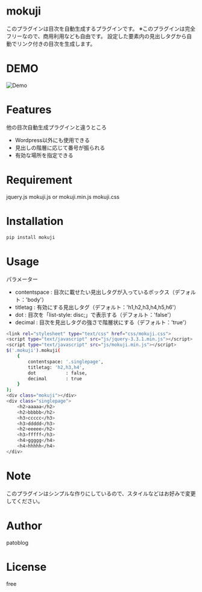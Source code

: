 # mokuji
 
このプラグインは目次を自動生成するプラグインです。
※このプラグインは完全フリーなので、商用利用なども自由です。
設定した要素内の見出しタグから自動でリンク付きの目次を生成します。
 
# DEMO
 
 ![Demo](https://patoblog.com/wp-content/uploads/2020/02/キャプチャ.jpg)
 
# Features
 
他の目次自動生成プラグインと違うところ
* Wordpress以外にも使用できる
* 見出しの階層に応じて番号が振られる
* 有効な場所を指定できる
 
# Requirement

jquery.js
mokuji.js or mokuji.min.js
mokuji.css
 
# Installation
 
```bash
pip install mokuji
```
 
# Usage

パラメーター
* contentspace : 目次に載せたい見出しタグが入っているボックス（デフォルト：'body'）
* titletag : 有効にする見出しタグ（デフォルト：'h1,h2,h3,h4,h5,h6'）
* dot : 目次を「list-style: disc;」で表示する（デフォルト：'false'）
* decimal : 目次を見出しタグの強さで階層状にする（デフォルト：'true'）
 
```bash
<link rel="stylesheet" type="text/css" href="css/mokuji.css">
<script type="text/javascript" src="js/jquery-3.3.1.min.js"></script>
<script type="text/javascript" src="js/mokuji.min.js"></script>
$('.mokuji').mokuji(
	{
		contentspace: '.singlepage',
		titletag: 'h2,h3,h4',
		dot           : false,
		decimal       : true
	}
);
<div class="mokuji"></div>
<div class="singlepage">
	<h2>aaaaa</h2>
	<h2>bbbbb</h2>
	<h3>ccccc</h3>
	<h3>ddddd</h3>
	<h2>eeeee</h2>
	<h3>fffff</h3>
	<h4>ggggg</h4>
	<h4>hhhhh</h4>
</div>
```
 
# Note
 
このプラグインはシンプルな作りにしているので、スタイルなどはお好みで変更してください。
 
# Author
 
patoblog
 
# License
free